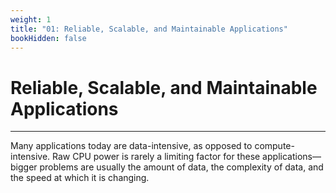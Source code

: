 ```yaml
---
weight: 1
title: "01: Reliable, Scalable, and Maintainable Applications"
bookHidden: false
---
```


# Reliable, Scalable, and Maintainable Applications
---

Many applications today are data-intensive, as opposed to compute-intensive. Raw
CPU power is rarely a limiting factor for these applications—bigger problems are
usually the amount of data, the complexity of data, and the speed at which it is
changing.
